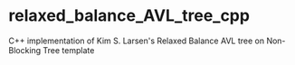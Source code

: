 # relaxed_balance_AVL_tree_cpp
C++ implementation of Kim S. Larsen's Relaxed Balance AVL tree on Non-Blocking Tree template
